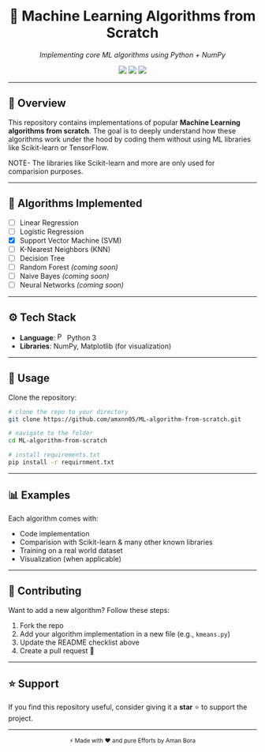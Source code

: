 <div align="center">



# 🚀 Machine Learning Algorithms from Scratch


<p><em>Implementing core ML algorithms using Python + NumPy</em></p>


<p>
<img src="https://img.shields.io/badge/Python-3.9+-blue?logo=python"/>
<img src="https://img.shields.io/badge/NumPy-1.x-orange?logo=numpy"/>
<img src="https://img.shields.io/github/stars/amxnn05/ML-algorithm-from-scratch?style=social"/>
</p>
</div>

---


## 📌 Overview
This repository contains implementations of popular **Machine Learning algorithms from scratch**. The goal is to deeply understand how these algorithms work under the hood by coding them without using ML libraries like Scikit-learn or TensorFlow.

NOTE- The libraries like Scikit-learn and more are only used for comparision purposes.

---

## 📂 Algorithms Implemented
- [ ] Linear Regression
- [ ] Logistic Regression
- [x] Support Vector Machine (SVM)
- [ ] K-Nearest Neighbors (KNN)
- [ ] Decision Tree
- [ ] Random Forest *(coming soon)*
- [ ] Naive Bayes *(coming soon)*
- [ ] Neural Networks *(coming soon)*

---

## ⚙️ Tech Stack
- **Language**: <img alt="Python Logo" src="https://upload.wikimedia.org/wikipedia/commons/c/c3/Python-logo-notext.svg" width="16"/> Python 3
- **Libraries**: NumPy, Matplotlib (for visualization)

---

## 📖 Usage
Clone the repository:
```bash
# clone the repo to your directory
git clone https://github.com/amxnn05/ML-algorithm-from-scratch.git

# navigate to the folder
cd ML-algorithm-from-scratch

# install requirements.txt
pip install -r requirnment.txt
```

---

## 📊 Examples
Each algorithm comes with:
- Code implementation 
- Comparision with Scikit-learn & many other known libraries
- Training on a real world dataset
- Visualization (when applicable)

---

## 🧩 Contributing
Want to add a new algorithm? Follow these steps:
1. Fork the repo
2. Add your algorithm implementation in a new file (e.g., `kmeans.py`)
3. Update the README checklist above
4. Create a pull request 🎉

---

## ⭐ Support
If you find this repository useful, consider giving it a **star** ⭐ to support the project.

---

<div align="center">
<sub>⚡ Made with ❤️ and pure Efforts by Aman Bora</sub>
</div>

